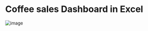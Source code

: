 # Coffee sales Dashboard in Excel

![image](https://github.com/AkhilaKamma/Coffee-Sales-Dashboard/assets/22701124/e3ae6555-e119-41bd-97e0-9f4edb39e2e9)



  
   
   

   
